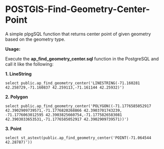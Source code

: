 # POSTGIS-Find-Geometry-Center-Point
A simple plpgSQL function that returns center point of given geometry based on the geometry type.


**Usage:**

Execute the **ap_find_geometry_center.sql** function in the PostgreSQL and call it like the following:

**1. LineString**
    
    select public.ap_find_geometry_center('LINESTRING(-71.160281 42.258729,-71.160837 42.259113,-71.161144 42.25932)')
    
**2. Polygon**

    select public.ap_find_geometry_center('POLYGON((-71.1776585052917 42.3902909739571,-71.1776820268866 42.3903701743239,
    -71.1776063012595 42.3903825660754,-71.1775826583081 42.3903033653531,-71.1776585052917 42.3902909739571))')
    
**3. Point**    

    select st_astext(public.ap_find_geometry_center('POINT(-71.064544 42.28787)'))
